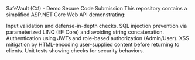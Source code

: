 SafeVault (C#) - Demo Secure Code Submission
This repository contains a simplified ASP.NET Core Web API demonstrating:

Input validation and defense-in-depth checks.
SQL injection prevention via parameterized LINQ (EF Core) and avoiding string concatenation.
Authentication using JWTs and role-based authorization (Admin/User).
XSS mitigation by HTML-encoding user-supplied content before returning to clients.
Unit tests showing checks for security behaviors.

